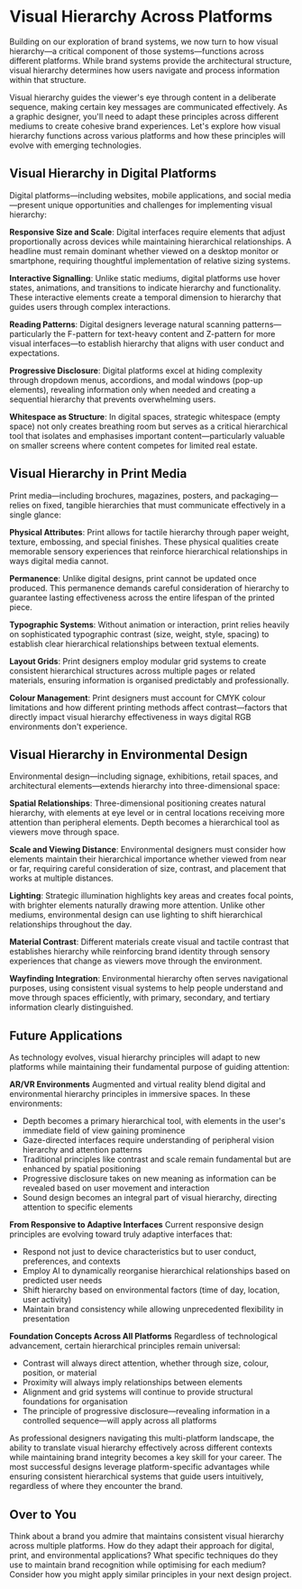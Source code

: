 # Visual Hierarchy Across Platforms

Building on our exploration of brand systems, we now turn to how visual hierarchy—a critical component of those systems—functions across different platforms. While brand systems provide the architectural structure, visual hierarchy determines how users navigate and process information within that structure.

Visual hierarchy guides the viewer's eye through content in a deliberate sequence, making certain key messages are communicated effectively. As a graphic designer, you'll need to adapt these principles across different mediums to create cohesive brand experiences. Let's explore how visual hierarchy functions across various platforms and how these principles will evolve with emerging technologies.

## Visual Hierarchy in Digital Platforms

Digital platforms—including websites, mobile applications, and social media—present unique opportunities and challenges for implementing visual hierarchy:

**Responsive Size and Scale**: Digital interfaces require elements that adjust proportionally across devices while maintaining hierarchical relationships. A headline must remain dominant whether viewed on a desktop monitor or smartphone, requiring thoughtful implementation of relative sizing systems.

**Interactive Signalling**: Unlike static mediums, digital platforms use hover states, animations, and transitions to indicate hierarchy and functionality. These interactive elements create a temporal dimension to hierarchy that guides users through complex interactions.

**Reading Patterns**: Digital designers leverage natural scanning patterns—particularly the F-pattern for text-heavy content and Z-pattern for more visual interfaces—to establish hierarchy that aligns with user conduct and expectations.

**Progressive Disclosure**: Digital platforms excel at hiding complexity through dropdown menus, accordions, and modal windows (pop-up elements), revealing information only when needed and creating a sequential hierarchy that prevents overwhelming users.

**Whitespace as Structure**: In digital spaces, strategic whitespace (empty space) not only creates breathing room but serves as a critical hierarchical tool that isolates and emphasises important content—particularly valuable on smaller screens where content competes for limited real estate.

## Visual Hierarchy in Print Media

Print media—including brochures, magazines, posters, and packaging—relies on fixed, tangible hierarchies that must communicate effectively in a single glance:

**Physical Attributes**: Print allows for tactile hierarchy through paper weight, texture, embossing, and special finishes. These physical qualities create memorable sensory experiences that reinforce hierarchical relationships in ways digital media cannot.

**Permanence**: Unlike digital designs, print cannot be updated once produced. This permanence demands careful consideration of hierarchy to guarantee lasting effectiveness across the entire lifespan of the printed piece.

**Typographic Systems**: Without animation or interaction, print relies heavily on sophisticated typographic contrast (size, weight, style, spacing) to establish clear hierarchical relationships between textual elements.

**Layout Grids**: Print designers employ modular grid systems to create consistent hierarchical structures across multiple pages or related materials, ensuring information is organised predictably and professionally.

**Colour Management**: Print designers must account for CMYK colour limitations and how different printing methods affect contrast—factors that directly impact visual hierarchy effectiveness in ways digital RGB environments don't experience.

## Visual Hierarchy in Environmental Design

Environmental design—including signage, exhibitions, retail spaces, and architectural elements—extends hierarchy into three-dimensional space:

**Spatial Relationships**: Three-dimensional positioning creates natural hierarchy, with elements at eye level or in central locations receiving more attention than peripheral elements. Depth becomes a hierarchical tool as viewers move through space.

**Scale and Viewing Distance**: Environmental designers must consider how elements maintain their hierarchical importance whether viewed from near or far, requiring careful consideration of size, contrast, and placement that works at multiple distances.

**Lighting**: Strategic illumination highlights key areas and creates focal points, with brighter elements naturally drawing more attention. Unlike other mediums, environmental design can use lighting to shift hierarchical relationships throughout the day.

**Material Contrast**: Different materials create visual and tactile contrast that establishes hierarchy while reinforcing brand identity through sensory experiences that change as viewers move through the environment.

**Wayfinding Integration**: Environmental hierarchy often serves navigational purposes, using consistent visual systems to help people understand and move through spaces efficiently, with primary, secondary, and tertiary information clearly distinguished.

## Future Applications

As technology evolves, visual hierarchy principles will adapt to new platforms while maintaining their fundamental purpose of guiding attention:

**AR/VR Environments**
Augmented and virtual reality blend digital and environmental hierarchy principles in immersive spaces. In these environments:

- Depth becomes a primary hierarchical tool, with elements in the user's immediate field of view gaining prominence
- Gaze-directed interfaces require understanding of peripheral vision hierarchy and attention patterns
- Traditional principles like contrast and scale remain fundamental but are enhanced by spatial positioning
- Progressive disclosure takes on new meaning as information can be revealed based on user movement and interaction
- Sound design becomes an integral part of visual hierarchy, directing attention to specific elements

**From Responsive to Adaptive Interfaces**
Current responsive design principles are evolving toward truly adaptive interfaces that:

- Respond not just to device characteristics but to user conduct, preferences, and contexts
- Employ AI to dynamically reorganise hierarchical relationships based on predicted user needs
- Shift hierarchy based on environmental factors (time of day, location, user activity)
- Maintain brand consistency while allowing unprecedented flexibility in presentation

**Foundation Concepts Across All Platforms**
Regardless of technological advancement, certain hierarchical principles remain universal:

- Contrast will always direct attention, whether through size, colour, position, or material
- Proximity will always imply relationships between elements
- Alignment and grid systems will continue to provide structural foundations for organisation
- The principle of progressive disclosure—revealing information in a controlled sequence—will apply across all platforms

As professional designers navigating this multi-platform landscape, the ability to translate visual hierarchy effectively across different contexts while maintaining brand integrity becomes a key skill for your career. The most successful designs leverage platform-specific advantages while ensuring consistent hierarchical systems that guide users intuitively, regardless of where they encounter the brand.

## Over to You

Think about a brand you admire that maintains consistent visual hierarchy across multiple platforms. How do they adapt their approach for digital, print, and environmental applications? What specific techniques do they use to maintain brand recognition while optimising for each medium? Consider how you might apply similar principles in your next design project.